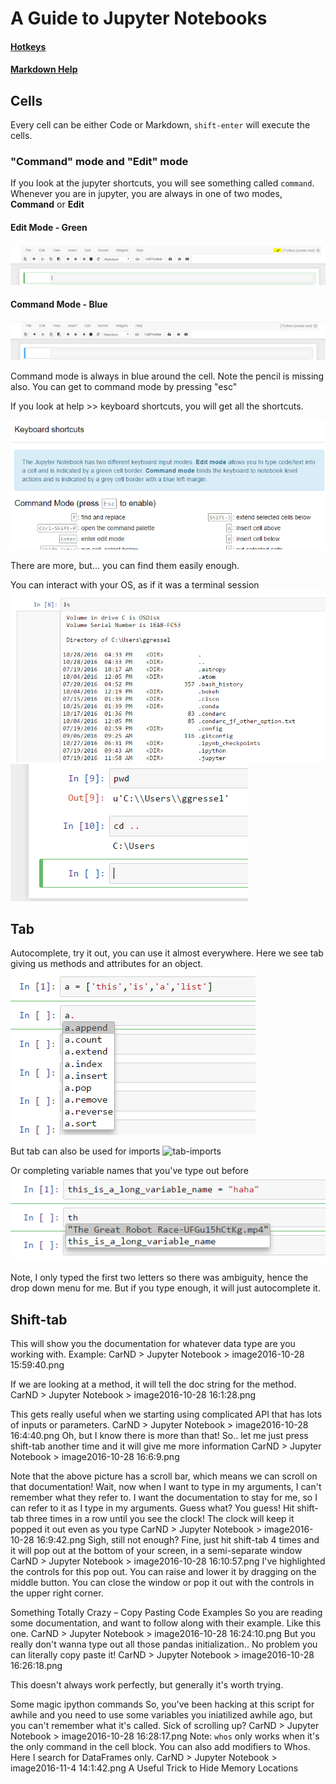 # A Guide to Jupyter Notebooks
#### [Hotkeys](https://www.cheatography.com/weidadeyue/cheat-sheets/jupyter-notebook/)
#### [Markdown Help](https://athena.brynmawr.edu/jupyter/hub/dblank/public/Jupyter%20Notebook%20Users%20Manual.ipynb)

## Cells
Every cell can be either Code or Markdown, `shift-enter` will execute the cells.

###  "Command" mode and "Edit" mode

If you look at the jupyter shortcuts, you will see something called `command`. Whenever you are in jupyter, you are always in one of two modes, **Command** or **Edit**

#### Edit Mode - Green
![Green Mode](imgs/green-command.png)

#### Command Mode - Blue
![Blue mode](imgs/blue-command.png)

Command mode is always in blue around the cell.  Note the pencil is missing also.  You can get to command mode by pressing "esc"

If you look at help >> keyboard shortcuts, you will get all the shortcuts.

![shortcuts](imgs/keyboard_shortcuts.png)

There are more, but... you can find them easily enough.

You can interact with your OS, as if it was a terminal session
![ls](imgs/ls.png)
![pwd](imgs/pwd.png)

## Tab
Autocomplete, try it out, you can use it almost everywhere.
Here we see tab giving us methods and attributes for an object.
![tab-attr](imgs/tab.png)

But tab can also be used for imports
![tab-imports](imgs/tab_imports)

Or completing variable names that you've type out before
![tab-variable-names](imgs/tab_variables.png)

Note, I only typed the first two letters so there was ambiguity, hence the drop down menu for me.  But if you type enough, it will just autocomplete it.

## Shift-tab
This will show you the documentation for whatever data type are you working with.  Example:
CarND > Jupyter Notebook > image2016-10-28 15:59:40.png

If we are looking at a method, it will tell the doc string for the method.
CarND > Jupyter Notebook > image2016-10-28 16:1:28.png

This gets really useful when we starting using complicated API that has lots of inputs or parameters.
CarND > Jupyter Notebook > image2016-10-28 16:4:40.png
Oh, but I know there is more than that!  So.. let me just press shift-tab another time and it will give me more information
CarND > Jupyter Notebook > image2016-10-28 16:6:9.png

Note that the above picture has a scroll bar, which means we can scroll on that documentation!
Wait, now when I want to type in my arguments, I can't remember what they refer to.  I want the documentation to stay for me, so I can refer to it as I type in my arguments. Guess what? You guess!
Hit shift-tab three times in a row until you see the clock!  The clock will keep it popped it out even as you type
CarND > Jupyter Notebook > image2016-10-28 16:9:42.png
Sigh, still not enough?  Fine, just hit shift-tab 4 times and it will pop out at the bottom of your screen, in a semi-separate window
CarND > Jupyter Notebook > image2016-10-28 16:10:57.png
I've highlighted the controls for this pop out.  You can raise and lower it by dragging on the middle button.  You can close the window or pop it out with the controls in the upper right corner.

Something Totally Crazy – Copy Pasting Code Examples
So you are reading some documentation, and want to follow along with their example. Like this one.
CarND > Jupyter Notebook > image2016-10-28 16:24:10.png
But you really don't wanna type out all those pandas initialization.. No problem you can literally copy paste it!
CarND > Jupyter Notebook > image2016-10-28 16:26:18.png

This doesn't always work perfectly, but generally it's worth trying.

Some magic ipython commands
So, you've been hacking at this script for awhile and you need to use some variables you iniatilized awhile ago, but you can't remember what it's called.  Sick of scrolling up?
CarND > Jupyter Notebook > image2016-10-28 16:28:17.png
Note:  `whos` only works when it's the only command in the cell block.
You can also add modifiers to Whos.  Here I search for DataFrames only.
CarND > Jupyter Notebook > image2016-11-4 14:1:42.png
A Useful Trick to Hide Memory Locations

